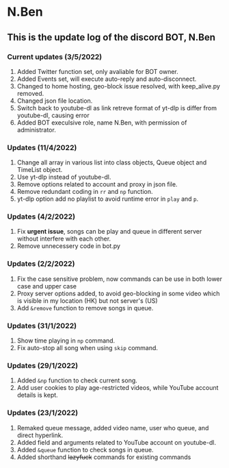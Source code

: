 # N.Ben
## This is the update log of the discord BOT, N.Ben
### Current updates (3/5/2022)
1. Added Twitter function set, only avaliable for BOT owner.
2. Added Events set, will execute auto-reply and auto-disconnect.
3. Changed to home hosting, geo-block issue resolved, with keep_alive.py removed.
4. Changed json file location.
5. Switch back to youtube-dl as link retreve format of yt-dlp is differ from youtube-dl, causing error
6. Added BOT execulsive role, name N.Ben, with permission of administrator.
### Updates (11/4/2022)
1. Change all array in various list into class objects, Queue object and TimeList object.
2. Use yt-dlp instead of youtube-dl.
3. Remove options related to account and proxy in json file.
4. Remove redundant coding in `rr` and `np` function.
5. yt-dlp option add no playlist to avoid runtime error in `play` and `p`.
### Updates (4/2/2022)
1. Fix **urgent issue**, songs can be play and queue in different server without interfere with each other.
2. Remove unnecessery code in bot.py
### Updates (2/2/2022)
1. Fix the case sensitive problem, now commands can be use in both lower case and upper case
2. Proxy server options added, to avoid geo-blocking in some video which is visible in my location (HK) but not server's (US)
3. Add `&remove` function to remove songs in queue.
### Updates (31/1/2022)
1. Show time playing in `np` command.
2. Fix auto-stop all song when using `skip` command. 
### Updates (29/1/2022)
1. Added `&np` function to check current song.
2. Add user cookies to play age-restricted videos, while YouTube account details is kept. 
### Updates (23/1/2022)
1. Remaked queue message, added video name, user who queue, and direct hyperlink.
2. Added field and arguments related to YouTube account on youtube-dl.
3. Added `&queue` function to check songs in queue.
4. Added shorthand <s>lazyfuck</s> commands for existing commands